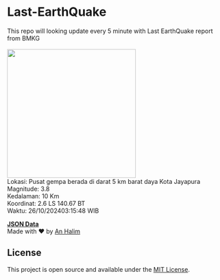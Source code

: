 # Last-EarthQuake
This repo will looking update every 5 minute with Last EarthQuake report from BMKG
<br>
<br>
<img src="https://static.bmkg.go.id/20241026031548.mmi.jpg" width="300"/>
<br>
Lokasi: Pusat gempa berada di darat 5 km barat daya Kota Jayapura <br>
Magnitude: 3.8 <br>
Kedalaman: 10 Km <br>
Koordinat: 2.6 LS 140.67 BT <br>
Waktu: 26/10/202403:15:48 WIB <br>

<a href="./data/data.json">**JSON Data**</a>
<br>
Made with ❤️ by <a href="https://github.com/an-halim">An Halim</a>
## License

This project is open source and available under the [MIT License](LICENSE).
